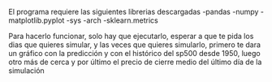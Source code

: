 El programa requiere las siguientes librerias descargadas
-pandas
-numpy
-matplotlib.pyplot
-sys
-arch
-sklearn.metrics

Para hacerlo funcionar, solo hay que ejecutarlo, esperar a que te pida los dias que quieres simular, y las veces que quieres simularlo, primero te dara un gráfico con la predicción y con el histórico del sp500 desde 1950, luego otro más de cerca y por último el precio de cierre medio del último día de la simulación
